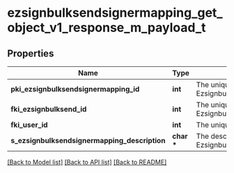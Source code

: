 # ezsignbulksendsignermapping_get_object_v1_response_m_payload_t

## Properties
Name | Type | Description | Notes
------------ | ------------- | ------------- | -------------
**pki_ezsignbulksendsignermapping_id** | **int** | The unique ID of the Ezsignbulksendsignermapping | 
**fki_ezsignbulksend_id** | **int** | The unique ID of the Ezsignbulksend | 
**fki_user_id** | **int** | The unique ID of the User | [optional] 
**s_ezsignbulksendsignermapping_description** | **char \*** | The description of the Ezsignbulksendsignermapping | 

[[Back to Model list]](../README.md#documentation-for-models) [[Back to API list]](../README.md#documentation-for-api-endpoints) [[Back to README]](../README.md)


